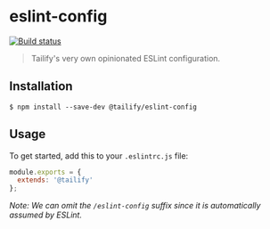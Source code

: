 # eslint-config

[![Build status][build-status-image]][build-status-url]

> Tailify's very own opinionated ESLint configuration.

## Installation

```
$ npm install --save-dev @tailify/eslint-config
```

## Usage

To get started, add this to your `.eslintrc.js` file:

```js
module.exports = {
  extends: '@tailify'
};
```

*Note: We can omit the `/eslint-config` suffix since it is automatically assumed by ESLint.*

[build-status-image]: https://api.travis-ci.org/tailify/eslint-config.svg?branch=master
[build-status-url]: https://travis-ci.org/tailify/eslint-config
